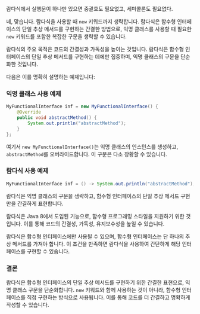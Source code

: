 람다식에서 실행문이 하나만 있으면 중괄호도 필요없고, 세미콜론도 필요없다.


네, 맞습니다. 람다식을 사용할 때 `new` 키워드까지 생략합니다. 람다식은 함수형 인터페이스의 단일 추상 메서드를 구현하는 간결한 방법으로, 익명 클래스를 사용할 때 필요한 `new` 키워드를 포함한 복잡한 구문을 생략할 수 있습니다.

람다식의 주요 목적은 코드의 간결성과 가독성을 높이는 것입니다. 람다식은 함수형 인터페이스의 단일 추상 메서드를 구현하는 데에만 집중하며, 익명 클래스의 구문을 단순화한 것입니다.

다음은 이를 명확히 설명하는 예제입니다:

### 익명 클래스 사용 예제

```java
MyFunctionalInterface inf = new MyFunctionalInterface() {
    @Override
    public void abstractMethod() {
        System.out.println("abstractMethod");
    }
};
```

여기서 `new MyFunctionalInterface()`는 익명 클래스의 인스턴스를 생성하고, `abstractMethod`를 오버라이드합니다. 이 구문은 다소 장황할 수 있습니다.

### 람다식 사용 예제

```java
MyFunctionalInterface inf = () -> System.out.println("abstractMethod");o
```

람다식은 익명 클래스의 구문을 생략하고, 함수형 인터페이스의 단일 추상 메서드 구현만을 간결하게 표현합니다.

람다식은 Java 8에서 도입된 기능으로, 함수형 프로그래밍 스타일을 지원하기 위한 것입니다. 이를 통해 코드의 간결성, 가독성, 유지보수성을 높일 수 있습니다.

람다식은 함수형 인터페이스에만 사용될 수 있으며, 함수형 인터페이스는 단 하나의 추상 메서드를 가져야 합니다. 이 조건을 만족하면 람다식을 사용하여 간단하게 해당 인터페이스를 구현할 수 있습니다.

### 결론

람다식은 함수형 인터페이스의 단일 추상 메서드를 구현하기 위한 간결한 표현으로, 익명 클래스 구문을 단순화합니다. `new` 키워드와 함께 사용하는 것이 아니라, 함수형 인터페이스를 직접 구현하는 방식으로 사용됩니다. 이를 통해 코드를 더 간결하고 명확하게 작성할 수 있습니다.